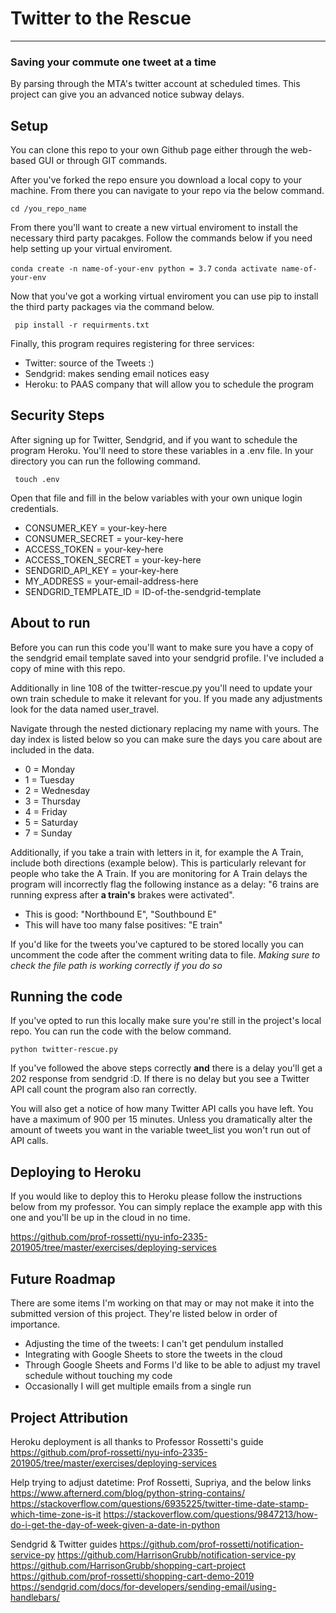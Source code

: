 # Twitter to the Rescue
----
### Saving your commute one tweet at a time

By parsing through the MTA's twitter account at scheduled times.  This project can give you an advanced notice subway delays.  

## Setup

You can clone this repo to your own Github page either through the web-based GUI or through GIT commands.

After you've forked the repo ensure you download a local copy to your machine.  From there you can navigate to your repo via the below command.

``` cd /you_repo_name ```

From there you'll want to create a new virtual enviroment to install the necessary third party pacakges.  Follow the commands below if you need help setting up your virtual enviroment.

 
```conda create -n name-of-your-env python = 3.7```
```conda activate name-of-your-env```

Now that you've got a working virtual enviroment you can use pip to install the third party packages via the command below.

``` pip install -r requirments.txt```

Finally, this program requires registering for three services: 
* Twitter: source of the Tweets :)
* Sendgrid: makes sending email notices easy
* Heroku: to PAAS company that will allow you to schedule the program

## Security Steps

After signing up for Twitter, Sendgrid, and if you want to schedule the program Heroku.  You'll need to store these variables in a .env file.  In your directory you can run the following command.

``` touch .env```

Open that file and fill in the below variables with your own unique login credentials.

* CONSUMER_KEY = your-key-here
* CONSUMER_SECRET = your-key-here
* ACCESS_TOKEN = your-key-here
* ACCESS_TOKEN_SECRET = your-key-here
* SENDGRID_API_KEY = your-key-here
* MY_ADDRESS = your-email-address-here
* SENDGRID_TEMPLATE_ID = ID-of-the-sendgrid-template

## About to run

Before you can run this code you'll want to make sure you have a copy of the sendgrid email template saved into your sendgrid profile.  I've included a copy of mine with this repo.

Additionally in line 108 of the twitter-rescue.py you'll need to update your own train schedule to make it relevant for you.  If you made any adjustments look for the data named user_travel.  

Navigate through the nested dictionary replacing my name with yours.  The day index is listed below so you can make sure the days you care about are included in the data.  

* 0 = Monday
* 1 = Tuesday
* 2 = Wednesday
* 3 = Thursday
* 4 = Friday
* 5 = Saturday
* 7 = Sunday

Additionally, if you take a train with letters in it, for example the A Train, include both directions (example below).  This is particularly relevant for people who take the A Train.  If you are monitoring for A Train delays the program will incorrectly flag the following instance as a delay: "6 trains are running express after **a train's** brakes were activated".  

* This is good: "Northbound E", "Southbound E"
* This will have too many false positives: "E train"

If you'd like for the tweets you've captured to be stored locally you can uncomment the code after the comment writing data to file.
*Making sure to check the file path is working correctly if you do so*

## Running the code

If you've opted to run this locally make sure you're still in the project's local repo.  You can run the code with the below command.

``` python twitter-rescue.py ```

If you've followed the above steps correctly **and** there is a delay you'll get a 202 response from sendgrid :D.  If there is no delay but you see a Twitter API call count the program also ran correctly. 

You will also get a notice of how many Twitter API calls you have left.  You have a maximum of 900 per 15 minutes. Unless you dramatically alter the amount of tweets you want in the variable tweet_list you won't run out of API calls.  

## Deploying to Heroku

If you would like to deploy this to Heroku please follow the instructions below from my professor.  You can simply replace the example app with this one and you'll be up in the cloud in no time.

https://github.com/prof-rossetti/nyu-info-2335-201905/tree/master/exercises/deploying-services

## Future Roadmap

There are some items I'm working on that may or may not make it into the submitted version of this project.  They're listed below in order of importance.

* Adjusting the time of the tweets: I can't get pendulum installed
* Integrating with Google Sheets to store the tweets in the cloud
* Through Google Sheets and Forms I'd like to be able to adjust my travel schedule without touching my code
* Occasionally I will get multiple emails from a single run

## Project Attribution

Heroku deployment is all thanks to Professor Rossetti's guide
https://github.com/prof-rossetti/nyu-info-2335-201905/tree/master/exercises/deploying-services

Help trying to adjust datetime: Prof Rossetti, Supriya, and the below links
https://www.afternerd.com/blog/python-string-contains/
https://stackoverflow.com/questions/6935225/twitter-time-date-stamp-which-time-zone-is-it
https://stackoverflow.com/questions/9847213/how-do-i-get-the-day-of-week-given-a-date-in-python

Sendgrid & Twitter guides
https://github.com/prof-rossetti/notification-service-py
https://github.com/HarrisonGrubb/notification-service-py
https://github.com/HarrisonGrubb/shopping-cart-project
https://github.com/prof-rossetti/shopping-cart-demo-2019
https://sendgrid.com/docs/for-developers/sending-email/using-handlebars/
